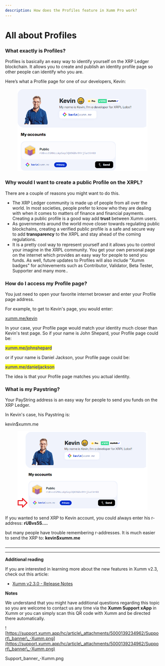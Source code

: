```yaml
---
description: How does the Profiles feature in Xumm Pro work?
---
```


# All about Profiles

### **What exactly is Profiles?**

Profiles is basically an easy way to identify yourself on the XRP Ledger blockchain. It allows you to create and publish an identity profile page so other people can identify who you are.&#x20;

Here’s what a Profile page for one of our developers, Kevin:

<figure><img src="../../../../.gitbook/assets/Profile picture - Kevin -2.png" alt=""><figcaption></figcaption></figure>

### **Why would I want to create a public Profile on the XRPL?**

There are a couple of reasons you might want to do this.

* The XRP Ledger community is made up of people from all over the world. In most societies, people prefer to know who they are dealing with when it comes to matters of finance and financial payments. Creating a public profile is a good way add **trust** between Xumm users.
* As governments around the world move closer towards regulating public blockchains, creating a verified public profile is a safe and secure way to add **transparency** to the XRPL and stay ahead of the coming regulations.
* It is a pretty cool way to represent yourself and it allows you to control your imagine in the XRPL community. You get your own personal page on the internet which provides an easy way for people to send you funds. As well, future updates to Profiles will also include "Xumm badges" for achievements such as Contributor, Validator, Beta Tester, Supporter and many more..

### **How do I access my Profile page?**

You just need to open your favorite internet browser and enter your Profile page address.

For example, to get to Kevin's page, you would enter:&#x20;

[xumm.me/kevin](https://xumm.me/kevin)

In your case, your Profile page would match your identity much closer than Kevin's test page. So if your name is John Shepard, your Profile page could be:

<mark style="color:blue;">xumm.me/johnshepard</mark>

or if your name is Daniel Jackson, your Profile page could be:

<mark style="color:blue;">xumm.me/danieljackson</mark>

The idea is that your Profile page matches you actual identity.

### What is my Paystring?

Your PayString address is an easy way for people to send you funds on the XRP Ledger.

In Kevin's case, his Paystring is:

kevin$xumm.me

<figure><img src="../../../../.gitbook/assets/Profiles - Kevin.png" alt=""><figcaption></figcaption></figure>

If you wanted to send XRP to Kevin account, you could always enter his r-address: **rUBvs5S....**

but many people have trouble remembering r-addresses. It is much easier to send the XRP to: **kevin$xumm.me**&#x20;





###

****

****

**Additional reading**

If you are interested in learning more about the new features in Xumm v2.3, check out this article:

* [Xumm v2.3.0 - Release Notes](https://support.xumm.app/hc/en-us/articles/5569334061330)

**Notes**

We understand that you might have additional questions regarding this topic so you are welcome to contact us any time via the **Xumm Support xApp** in Xumm or you can simply scan this QR code with Xumm and be directed there automatically.

![https://support.xumm.app/hc/article\_attachments/5000139234962/Support\_banner\_-Xumm.png](https://support.xumm.app/hc/article\_attachments/5000139234962/Support\_banner\_-Xumm.png)

Support\_banner\_-Xumm.png

